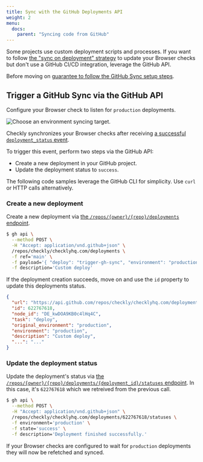 ```yaml
---
title: Sync with the GitHub Deployments API
weight: 2
menu:
  docs:
    parent: "Syncing code from GitHub"
---
```


Some projects use custom deployment scripts and processes. If you want to follow [the "sync on deployment" strategy](/docs/browser-checks/github-code-sync/#sync-on-deployment) to update your Browser checks but don't use a GitHub CI/CD integration, leverage the GitHub API.

Before moving on [guarantee to follow the GitHub Sync setup steps](/docs/browser-checks/github-code-sync/#prerequisites).

## Trigger a GitHub Sync via the GitHub API

Configure your Browser check to listen for `production` deployments.

![Choose an environment syncing target.](/docs/images/browser-checks/gh-sync-sync-on-deploy.png)

Checkly synchronizes your Browser checks after receiving [a successful `deployment_status` event](https://docs.github.com/en/developers/webhooks-and-events/webhooks/webhook-events-and-payloads#deployment_status).

To trigger this event, perform two steps via the GitHub API:

- Create a new deployment in your GitHub project.
- Update the deployment status to `success`.

The following code samples leverage the GitHub CLI for simplicity. Use `curl` or HTTP calls alternatively.

### Create a new deployment

Create a new deployment via [the `/repos/{owner}/{repo}/deployments` endpoint](https://docs.github.com/en/rest/deployments/deployments#create-a-deployment).

```bash
$ gh api \
  --method POST \
  -H "Accept: application/vnd.github+json" \
  /repos/checkly/checklyhq.com/deployments \
  -f ref='main' \
  -f payload='{ "deploy": "trigger-gh-sync", "environment": "production" }' \
  -f description='Custom deploy'
```

If the deployment creation succeeds, move on and use the `id` property to update this deployments status.

```json
{
  "url": "https://api.github.com/repos/checkly/checklyhq.com/deployments/622767618",
  "id": 622767618,
  "node_id": "DE_kwDOA9KB0c4lHq4C",
  "task": "deploy",
  "original_environment": "production",
  "environment": "production",
  "description": "Custom deploy",
  "...": "..."
}
```


### Update the deployment status

Update the deployment's status via [the `/repos/{owner}/{repo}/deployments/{deployment_id}/statuses` endpoint](https://docs.github.com/en/rest/deployments/statuses#create-a-deployment-status). In this case, it's `622767618` which we retreived from the previous call.

```bash
$ gh api \
  --method POST \
  -H "Accept: application/vnd.github+json" \
  /repos/checkly/checklyhq.com/deployments/622767618/statuses \
  -f environment='production' \
  -f state='success' \
  -f description='Deployment finished successfully.'
```

If your Browser checks are configured to wait for `production` deployments they will now be refetched and synced.
